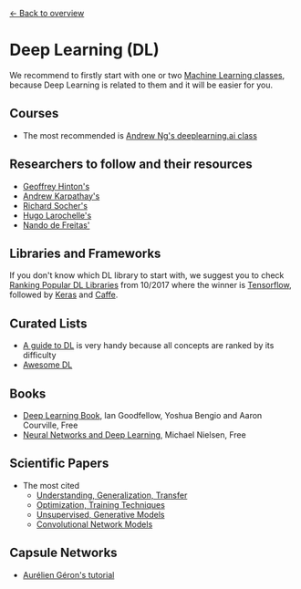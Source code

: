 [← Back to overview](../README.md)

# Deep Learning (DL)
We recommend to firstly start with one or two [Machine Learning classes](ML.md), because Deep Learning is related to them and it will be easier for you.

## Courses
* The most recommended is [Andrew Ng's deeplearning.ai class](https://www.deeplearning.ai/)

## Researchers to follow and their resources
* [Geoffrey Hinton's](http://www.cs.toronto.edu/~hinton/nntut.html)
* [Andrew Karpathay's](http://cs.stanford.edu/people/karpathy/)
* [Richard Socher's](http://www.socher.org/)
* [Hugo Larochelle's](https://research.google.com/pubs/105144.html)
* [Nando de Freitas'](https://www.cs.ox.ac.uk/people/nando.defreitas/)

## Libraries and Frameworks
If you don't know which DL library to start with, we suggest you to check [Ranking Popular DL Libraries](https://blog.thedataincubator.com/2017/10/ranking-popular-deep-learning-libraries-for-data-science/) from 10/2017 where the winner is [Tensorflow](https://www.tensorflow.org/), followed by [Keras](https://keras.io/) and [Caffe](http://caffe.berkeleyvision.org/).

## Curated Lists
* [A guide to DL](http://yerevann.com/a-guide-to-deep-learning/) is very handy because all concepts are ranked by its difficulty
* [Awesome DL](https://github.com/ChristosChristofidis/awesome-deep-learning)

## Books
* [Deep Learning Book](http://www.deeplearningbook.org/), Ian Goodfellow, Yoshua Bengio and Aaron Courville, Free
* [Neural Networks and Deep Learning](http://neuralnetworksanddeeplearning.com/), Michael Nielsen, Free

## Scientific Papers
* The most cited
  * [Understanding, Generalization, Transfer](https://github.com/terryum/awesome-deep-learning-papers#understanding--generalization--transfer)
  * [Optimization, Training Techniques](https://github.com/terryum/awesome-deep-learning-papers#optimization--training-techniques)
  * [Unsupervised, Generative Models](https://github.com/terryum/awesome-deep-learning-papers#unsupervised--generative-models)
  * [Convolutional Network Models](https://github.com/terryum/awesome-deep-learning-papers#convolutional-neural-network-models)

## Capsule Networks
  * [Aurélien Géron's tutorial](https://youtu.be/pPN8d0E3900)
